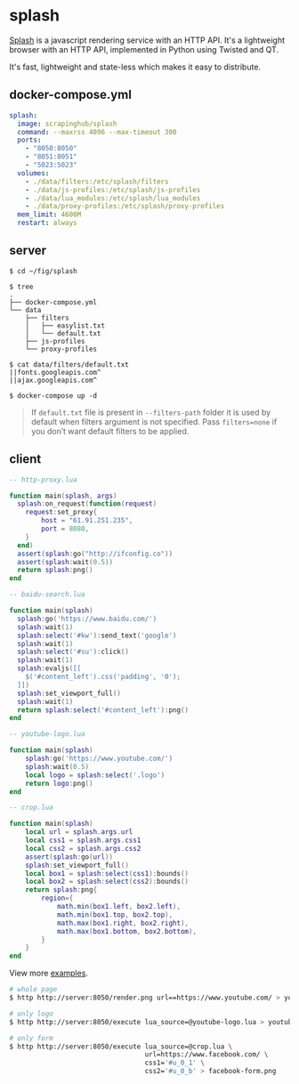 splash
======

[Splash][1] is a javascript rendering service with an HTTP API. It's a
lightweight browser with an HTTP API, implemented in Python using Twisted and
QT.

It's fast, lightweight and state-less which makes it easy to distribute.

## docker-compose.yml

```yaml
splash:
  image: scrapinghub/splash
  command: --maxrss 4096 --max-timeout 300
  ports:
    - "8050:8050"
    - "8051:8051"
    - "5023:5023"
  volumes:
    - ./data/filters:/etc/splash/filters
    - ./data/js-profiles:/etc/splash/js-profiles
    - ./data/lua_modules:/etc/splash/lua_modules
    - ./data/proxy-profiles:/etc/splash/proxy-profiles
  mem_limit: 4608M
  restart: always
```

## server

```
$ cd ~/fig/splash

$ tree
.
├── docker-compose.yml
└── data
    ├── filters
    │   ├── easylist.txt
    │   └── default.txt
    ├── js-profiles
    └── proxy-profiles

$ cat data/filters/default.txt
||fonts.googleapis.com^
||ajax.googleapis.com^

$ docker-compose up -d
```

> If `default.txt` file is present in `--filters-path` folder it is used by default
> when filters argument is not specified. Pass `filters=none` if you don’t want
> default filters to be applied.

## client

```lua
-- http-proxy.lua

function main(splash, args)
  splash:on_request(function(request)
    request:set_proxy{
        host = "61.91.251.235",
        port = 8080,
    }
  end)
  assert(splash:go("http://ifconfig.co"))
  assert(splash:wait(0.5))
  return splash:png()
end
```

```lua
-- baidu-search.lua

function main(splash)
  splash:go('https://www.baidu.com/')
  splash:wait(1)
  splash:select('#kw'):send_text('google')
  splash:wait(1)
  splash:select('#su'):click()
  splash:wait(1)
  splash:evaljs([[
    $('#content_left').css('padding', '0');
  ]])
  splash:set_viewport_full()
  splash:wait(1)
  return splash:select('#content_left'):png()
end
```

```lua
-- youtube-logo.lua

function main(splash)
    splash:go('https://www.youtube.com/')
    splash:wait(0.5)
    local logo = splash:select('.logo')
    return logo:png()
end
```

```lua
-- crop.lua

function main(splash)
    local url = splash.args.url
    local css1 = splash.args.css1
    local css2 = splash.args.css2
    assert(splash:go(url))
    splash:set_viewport_full()
    local box1 = splash:select(css1):bounds()
    local box2 = splash:select(css2):bounds()
    return splash:png{
        region={
            math.min(box1.left, box2.left),
            math.min(box1.top, box2.top),
            math.max(box1.right, box2.right),
            math.max(box1.bottom, box2.bottom),
        }
    }
end
```

View more [examples][2].

```bash
# whole page
$ http http://server:8050/render.png url==https://www.youtube.com/ > youtube.png

# only logo
$ http http://server:8050/execute lua_source=@youtube-logo.lua > youtube-logo.png

# only form
$ http http://server:8050/execute lua_source=@crop.lua \
                                  url=https://www.facebook.com/ \
                                  css1='#u_0_1' \
                                  css2='#u_0_b' > facebook-form.png
```

[1]: http://splash.readthedocs.org/en/latest/
[2]: https://github.com/scrapinghub/splash/tree/master/splash/examples
